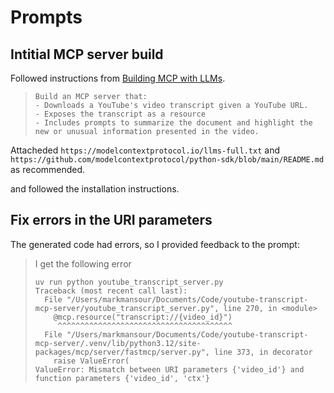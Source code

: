 

# Prompts
## Intitial MCP server build
Followed instructions from [Building MCP with LLMs](https://modelcontextprotocol.io/tutorials/building-mcp-with-llms).

> ```
> Build an MCP server that: 
> - Downloads a YouTube's video transcript given a YouTube URL. 
> - Exposes the transcript as a resource 
> - Includes prompts to summarize the document and highlight the new or unusual information presented in the video.
> ```

Attacheded `https://modelcontextprotocol.io/llms-full.txt` and `https://github.com/modelcontextprotocol/python-sdk/blob/main/README.md` as recommended.

and followed the installation instructions.

## Fix errors in the URI parameters
The generated code had errors, so I provided feedback to the prompt:

> I get the following error
>  
> ```
> uv run python youtube_transcript_server.py
> Traceback (most recent call last):
>   File "/Users/markmansour/Documents/Code/youtube-transcript-mcp-server/youtube_transcript_server.py", line 270, in <module>
>     @mcp.resource("transcript://{video_id}")
>      ^^^^^^^^^^^^^^^^^^^^^^^^^^^^^^^^^^^^^^^
>   File "/Users/markmansour/Documents/Code/youtube-transcript-mcp-server/.venv/lib/python3.12/site-packages/mcp/server/fastmcp/server.py", line 373, in decorator
>     raise ValueError(
> ValueError: Mismatch between URI parameters {'video_id'} and function parameters {'video_id', 'ctx'}
> ```

